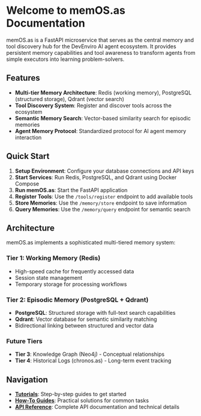 # Welcome to memOS.as Documentation

memOS.as is a FastAPI microservice that serves as the central memory and tool discovery hub for the DevEnviro AI agent ecosystem. It provides persistent memory capabilities and tool awareness to transform agents from simple executors into learning problem-solvers.

## Features

- **Multi-tier Memory Architecture**: Redis (working memory), PostgreSQL (structured storage), Qdrant (vector search)
- **Tool Discovery System**: Register and discover tools across the ecosystem
- **Semantic Memory Search**: Vector-based similarity search for episodic memories
- **Agent Memory Protocol**: Standardized protocol for AI agent memory interaction

## Quick Start

1. **Setup Environment**: Configure your database connections and API keys
2. **Start Services**: Run Redis, PostgreSQL, and Qdrant using Docker Compose
3. **Run memOS.as**: Start the FastAPI application
4. **Register Tools**: Use the `/tools/register` endpoint to add available tools
5. **Store Memories**: Use the `/memory/store` endpoint to save information
6. **Query Memories**: Use the `/memory/query` endpoint for semantic search

## Architecture

memOS.as implements a sophisticated multi-tiered memory system:

### Tier 1: Working Memory (Redis)
- High-speed cache for frequently accessed data
- Session state management
- Temporary storage for processing workflows

### Tier 2: Episodic Memory (PostgreSQL + Qdrant)
- **PostgreSQL**: Structured storage with full-text search capabilities
- **Qdrant**: Vector database for semantic similarity matching
- Bidirectional linking between structured and vector data

### Future Tiers
- **Tier 3**: Knowledge Graph (Neo4j) - Conceptual relationships
- **Tier 4**: Historical Logs (chronos.as) - Long-term event tracking

## Navigation

- **[Tutorials](tutorials/index.md)**: Step-by-step guides to get started
- **[How-To Guides](how-to/index.md)**: Practical solutions for common tasks
- **[API Reference](reference/index.md)**: Complete API documentation and technical details

